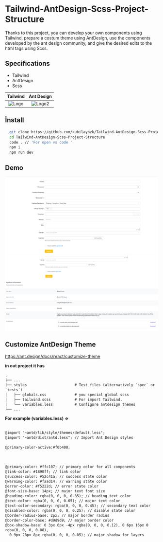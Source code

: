 
# Tailwind-AntDesign-Scss-Project-Structure


Thanks to this project, you can develop your own components using Tailwind, prepare a costum theme using AntDesign, use the components developed by the ant design community, and give the desired edits to the html tags using Scss.


## Specifications
* Tailwind
* AntDesign
* Scss

  

Tailwind             |  Ant Design
:-------------------------:|:-------------------------:
![Logo](https://cdn-contents.anymindgroup.com/corporate/wp-uploads/2021/08/05165454/Tailwindcss.png)  | ![Logo2](https://www.nobleprog.com.tr/sites/hitrahr/files/category_images/height100_scale/ant_design_training.png?t=657a5cd8)

## İnstall 


```bash 
  git clone https://github.com/kubilaybzk/Tailwind-AntDesign-Scss-Project-Structure.git
  cd Tailwind-AntDesign-Scss-Project-Structure
  code . // 'For open vs code '
  npm i 
  npm run dev 

```
    
## Demo



![Ss1](https://github.com/kubilaybzk/Tailwind-AntDesign-Scss-Project-Structure/blob/main/ScreenShots/Ekran%20G%C3%B6r%C3%BCnt%C3%BCs%C3%BC%20-%202022-04-28%2009-14-25.png)
![ss2](https://github.com/kubilaybzk/Tailwind-AntDesign-Scss-Project-Structure/blob/main/ScreenShots/Ekran%20G%C3%B6r%C3%BCnt%C3%BCs%C3%BC%20-%202022-04-28%2009-14-42.png)
## Customize AntDesign Theme

https://ant.design/docs/react/customize-theme


 

**in out project it has**

    .
    ├── ...
    ├── styles                      # Test files (alternatively `spec` or `tests`)
    │   ├── globals.css             # you special global scss
    │   ├── tailwind.scss           # For import Tailwind.
    │   └── variables.less          # Configure antdesign themes
    └── ...


**For example (variables.less) =>**

```less

@import "~antd/lib/style/themes/default.less";
@import "~antd/dist/antd.less"; // Import Ant Design styles

@primary-color-active:#f0b400;



@primary-color: #ffc107; // primary color for all components
@link-color: #1890ff; // link color
@success-color: #52c41a; // success state color
@warning-color: #faad14; // warning state color
@error-color: #f5222d; // error state color
@font-size-base: 14px; // major text font size
@heading-color: rgba(0, 0, 0, 0.85); // heading text color
@text-color: rgba(0, 0, 0, 0.65); // major text color
@text-color-secondary: rgba(0, 0, 0, 0.45); // secondary text color
@disabled-color: rgba(0, 0, 0, 0.25); // disable state color
@border-radius-base: 2px; // major border radius
@border-color-base: #d9d9d9; // major border color
@box-shadow-base: 0 3px 6px -4px rgba(0, 0, 0, 0.12), 0 6px 16px 0 rgba(0, 0, 0, 0.08),
  0 9px 28px 8px rgba(0, 0, 0, 0.05); // major shadow for layers

```

  
